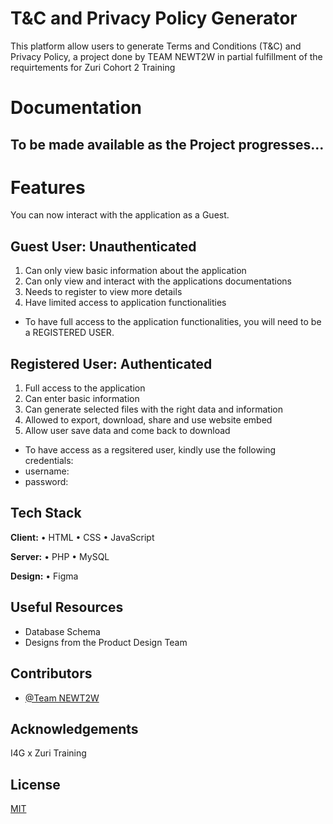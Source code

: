 
# T&C and Privacy Policy Generator

This platform allow users to generate Terms and Conditions (T&C) and Privacy Policy, a project done by TEAM NEWT2W in partial fulfillment of the requirtements for Zuri Cohort 2 Training
# Documentation

## To be made available as the Project progresses...

# Features

You can now interact with the application as a Guest.

## Guest User: Unauthenticated

1. Can only view basic information about the application
2. Can only view and interact with the applications documentations
3. Needs to register to view more details
4. Have limited access to application functionalities


- To have full access to the application functionalities, you will need to be a REGISTERED USER.

## Registered User: Authenticated
1. Full access to the application
2. Can enter basic information
3. Can generate selected files with the right data and information
4. Allowed to export, download, share and use website embed
5. Allow user save data and come back to download

- To have access as a regsitered user, kindly use the following credentials:
- username: 
- password: 


## Tech Stack

**Client:** • HTML • CSS • JavaScript

**Server:** • PHP • MySQL

**Design:** • Figma


## Useful Resources

- Database Schema
- Designs from the Product Design Team
## Contributors

- [@Team NEWT2W](https://www.github.com/)


## Acknowledgements

 I4G x Zuri Training 
## License

[MIT](https://choosealicense.com/licenses/mit/)


